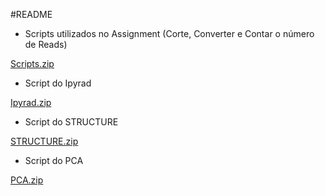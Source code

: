 #README

- Scripts utilizados no Assignment (Corte, Converter e Contar o número de Reads)

[Scripts.zip](https://github.com/AfonsoVaz1/Assignment2/files/11919589/Scripts.zip)

- Script do Ipyrad

[Ipyrad.zip](https://github.com/AfonsoVaz1/Assignment2/files/11919573/Ipyrad.zip)

- Script do STRUCTURE

[STRUCTURE.zip](https://github.com/AfonsoVaz1/Assignment2/files/11919668/STRUCTURE.zip)

- Script do PCA

[PCA.zip](https://github.com/AfonsoVaz1/Assignment2/files/11919677/PCA.zip)


